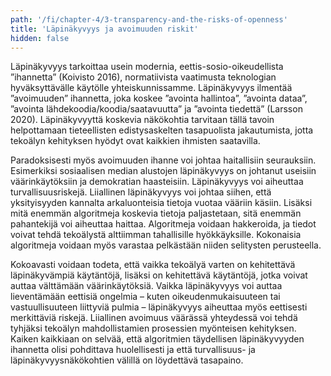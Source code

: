 ```yaml
---
path: '/fi/chapter-4/3-transparency-and-the-risks-of-openness'
title: 'Läpinäkyvyys ja avoimuuden riskit'
hidden: false
---
```


<hero-icon heroIcon='chap4'/>

<styled-text>

Läpinäkyvyys tarkoittaa usein modernia, eettis-sosio-oikeudellista ”ihannetta” (Koivisto 2016), normatiivista vaatimusta teknologian hyväksyttävälle käytölle yhteiskunnissamme. Läpinäkyvyys ilmentää ”avoimuuden” ihannetta, joka koskee ”avointa hallintoa”, ”avointa dataa”, ”avointa lähdekoodia/koodia/saatavuutta” ja ”avointa tiedettä” (Larsson 2020). Läpinäkyvyyttä koskevia näkökohtia tarvitaan tällä tavoin helpottamaan tieteellisten edistysaskelten tasapuolista jakautumista, jotta tekoälyn kehityksen hyödyt ovat kaikkien ihmisten saatavilla.

</styled-text>

<text-box>

Paradoksisesti myös avoimuuden ihanne voi johtaa haitallisiin seurauksiin. Esimerkiksi sosiaalisen median alustojen läpinäkyvyys on johtanut useisiin väärinkäytöksiin ja demokratian haasteisiin. Läpinäkyvyys voi aiheuttaa turvallisuusriskejä. Liiallinen läpinäkyvyys voi johtaa siihen, että yksityisyyden kannalta arkaluonteisia tietoja vuotaa vääriin käsiin. Lisäksi mitä enemmän algoritmeja koskevia tietoja paljastetaan, sitä enemmän pahantekijä voi aiheuttaa haittaa. Algoritmeja voidaan hakkeroida, ja tiedot voivat tehdä tekoälystä alttiimman tahallisille hyökkäyksille. Kokonaisia algoritmeja voidaan myös varastaa pelkästään niiden selitysten perusteella.

</text-box>

<styled-text>

Kokoavasti voidaan todeta, että vaikka tekoälyä varten on kehitettävä läpinäkyvämpiä käytäntöjä, lisäksi on kehitettävä käytäntöjä, jotka voivat auttaa välttämään väärinkäytöksiä. Vaikka läpinäkyvyys voi auttaa lieventämään eettisiä ongelmia – kuten oikeudenmukaisuuteen tai vastuullisuuteen liittyviä pulmia – läpinäkyvyys aiheuttaa myös eettisesti merkittäviä riskejä. Liiallinen avoimuus väärässä yhteydessä voi tehdä tyhjäksi tekoälyn mahdollistamien prosessien myönteisen kehityksen. Kaiken kaikkiaan on selvää, että algoritmien täydellisen läpinäkyvyyden ihannetta olisi pohdittava huolellisesti ja että turvallisuus- ja läpinäkyvyysnäkökohtien välillä on löydettävä tasapaino.

</styled-text>

<quiz id="4c93da43-4b8a-5d3e-b844-f4ae47270c65"> </quiz>
